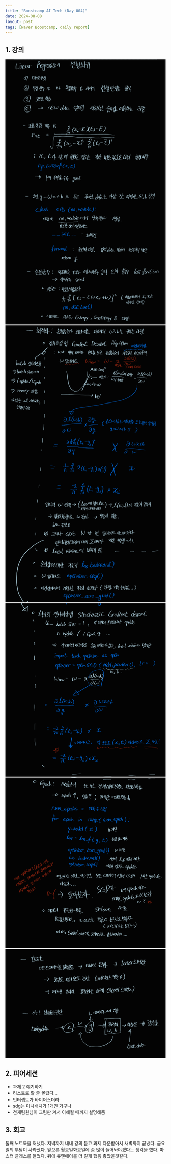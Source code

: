 ```yaml
---
title: "Boostcamp AI Tech (Day 004)"
date: 2024-08-08
layout: post
tags: [Naver Boostcamp, daily report]
---
```

## 1. 강의
![week1_10](/assets/image/image18.png)
![week1_11](/assets/image/image19.png)
![week1_12](/assets/image/image20.png)
![week1_13](/assets/image/image21.png)
![week1_14](/assets/image/image22.png)

## 2. 피어세션
- 과제 2 얘기하기
- 리스트로 할 줄 몰랐다…
- 인터셉트가 바이어스더라
- sdg는 미니배치가 1개인 거구나
-  천재팀원님이 그림판 켜서 이해될 때까지 설명해줌


## 3. 회고
둘째 노트북을 꺼냈다. 저녁까지 내내 강의 듣고 과제 다운받아서 새벽까지 끝냈다. 금요일의 부담이 사라졌다. 앞으론 월요일화요일에 좀 많이 들어놔야겠다는 생각을 했다. 마스터 클래스를 들었다. 뒤에 큐앤에이를 더 길게 했음 좋았을것같다.